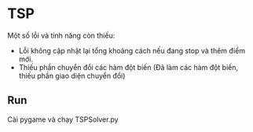 # TSP
Một số lỗi và tính năng còn thiếu:
- Lỗi không cập nhật lại tổng khoảng cách nếu đang stop và thêm điểm mới.
- Thiếu phần chuyển đổi các hàm đột biến (Đã làm các hàm đột biến, thiếu phần giao diện chuyển đổi)

## Run
Cài pygame và chạy TSPSolver.py

